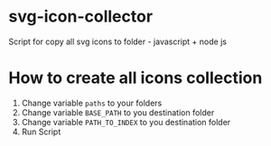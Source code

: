 # svg-icon-collector
Script for copy all svg icons to folder - javascript + node js

# How to create all icons collection

1. Change variable `paths` to your folders
2. Change variable `BASE_PATH` to you destination folder
3. Change variable `PATH_TO_INDEX` to you destination folder
4. Run Script 
